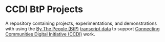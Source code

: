 # CCDI BtP Projects

A repository containing projects, experimentations, and demonstrations with using the [By The People (BtP)](https://crowd.loc.gov/) [transcript data](https://www.loc.gov/search/?fa=contributor:by+the+people+%28program%29) to support [Connecting Communities Digital Initiative (CCDI)](https://www.loc.gov/programs/of-the-people/represent/connecting-communities-digital-initiative/) work.


